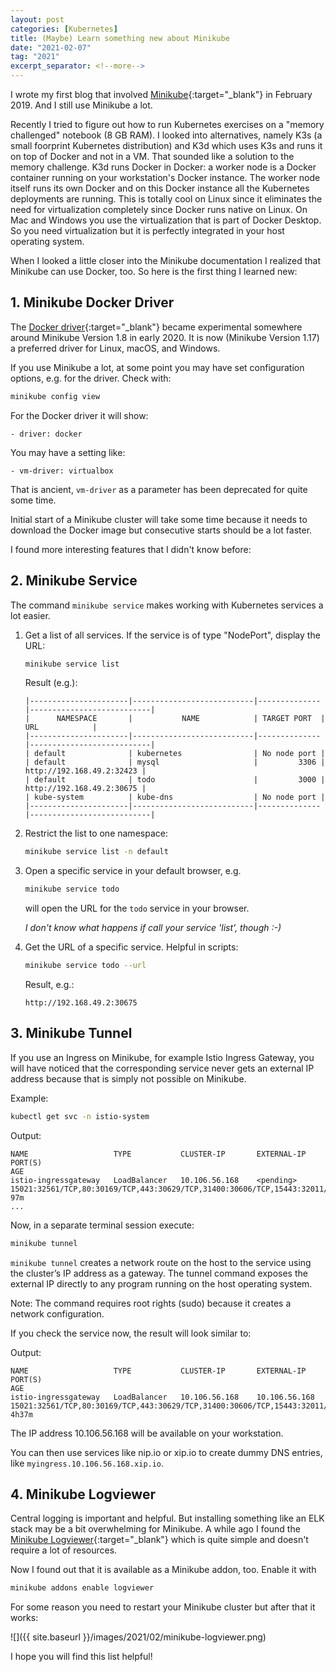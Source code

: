 ```yaml
---
layout: post
categories: [Kubernetes]
title: (Maybe) Learn something new about Minikube
date: "2021-02-07"
tag: "2021"
excerpt_separator: <!--more-->
---
```


I wrote my first blog that involved [Minikube](https://minikube.sigs.k8s.io/docs/){:target="_blank"} in February 2019. And I still use Minikube a lot. 

Recently I tried to figure out how to run Kubernetes exercises on a "memory challenged" notebook (8 GB RAM). I looked into alternatives, namely K3s (a small foorprint Kubernetes distribution) and K3d which uses K3s and runs it on top of Docker and not in a VM. That sounded like a solution to the memory challenge. K3d runs Docker in Docker: a worker node is a Docker container running on your workstation's Docker instance. The worker node itself runs its own Docker and on this Docker instance all the Kubernetes deployments are running. This is totally cool on Linux since it eliminates the need for virtualization completely since Docker runs native on Linux. On Mac and Windows you use the virtualization that is part of Docker Desktop. So you need virtualization but it is perfectly integrated in your host operating system.
<!--more-->

When I looked a little closer into the Minikube documentation I realized that Minikube can use Docker, too. So here is the first thing I learned new:

## 1. Minikube Docker Driver

The [Docker driver](https://minikube.sigs.k8s.io/docs/drivers/docker/){:target="_blank"} became experimental somewhere around Minikube Version 1.8 in early 2020. It is now (Minikube Version 1.17) a preferred driver for Linux, macOS, and Windows.

If you use Minikube a lot, at some point you may have set configuration options, e.g. for the driver. Check with:

```sh
minikube config view
```

For the Docker driver it will show:

```
- driver: docker
```

You may have a setting like:

```
- vm-driver: virtualbox
```

That is ancient, `vm-driver` as a parameter has been deprecated for quite some time.

Initial start of a Minikube cluster will take some time because it needs to download the Docker image but consecutive starts should be a lot faster.

I found more interesting features that I didn't know before:

## 2. Minikube Service

The command `minikube service` makes working with Kubernetes services a lot easier.

1. Get a list of all services. If the service is of type "NodePort", display the URL:

    ```sh
    minikube service list
    ```

    Result (e.g.):

    ```
    |----------------------|---------------------------|--------------|---------------------------|
    |      NAMESPACE       |           NAME            | TARGET PORT  |            URL            |
    |----------------------|---------------------------|--------------|---------------------------|
    | default              | kubernetes                | No node port |
    | default              | mysql                     |         3306 | http://192.168.49.2:32423 |
    | default              | todo                      |         3000 | http://192.168.49.2:30675 |
    | kube-system          | kube-dns                  | No node port |
    |----------------------|---------------------------|--------------|---------------------------|
    ```

2. Restrict the list to one namespace:

    ```sh
    minikube service list -n default
    ```

3. Open a specific service in your default browser, e.g.

    ```sh
    minikube service todo
    ```

    will open the URL for the `todo` service in your browser.

    _I don't know what happens if call your service 'list', though :-)_

4. Get the URL of a specific service. Helpful in scripts:

    ```sh
    minikube service todo --url
    ```

    Result, e.g.:

    ```
    http://192.168.49.2:30675
    ```
    
## 3. Minikube Tunnel

If you use an Ingress on Minikube, for example Istio Ingress Gateway, you will have noticed that the corresponding service never gets an external IP address because that is simply not possible on Minikube.

Example:

```sh
kubectl get svc -n istio-system
```

Output:

```
NAME                   TYPE           CLUSTER-IP       EXTERNAL-IP   PORT(S)                                                                      AGE
istio-ingressgateway   LoadBalancer   10.106.56.168    <pending>     15021:32561/TCP,80:30169/TCP,443:30629/TCP,31400:30606/TCP,15443:32011/TCP   97m
...
```

Now, in a separate terminal session execute:

```sh
minikube tunnel
```

`minikube tunnel` creates a network route on the host to the service using the cluster’s IP address as a gateway. The tunnel command exposes the external IP directly to any program running on the host operating system.

Note: The command requires root rights (sudo) because it creates a network configuration.

If you check the service now, the result will look similar to:

Output:

```
NAME                   TYPE           CLUSTER-IP       EXTERNAL-IP     PORT(S)                                                                      AGE
istio-ingressgateway   LoadBalancer   10.106.56.168    10.106.56.168   15021:32561/TCP,80:30169/TCP,443:30629/TCP,31400:30606/TCP,15443:32011/TCP   4h37m
```

The IP address 10.106.56.168 will be available on your workstation.

You can then use services like nip.io or xip.io to create dummy DNS entries, like `myingress.10.106.56.168.xip.io`.

## 4. Minikube Logviewer

Central logging is important and helpful. But installing something like an ELK stack may be a bit overwhelming for Minikube. A while ago I found the [Minikube Logviewer](https://github.com/ivans3/minikube-log-viewer){:target="_blank"} which is quite simple and doesn't require a lot of resources. 

Now I found out that it is available as a Minikube addon, too. Enable it with

```sh
minikube addons enable logviewer
```

For some reason you need to restart your Minikube cluster but after that it works:

![]({{ site.baseurl }}/images/2021/02/minikube-logviewer.png)

I hope you will find this list helpful!